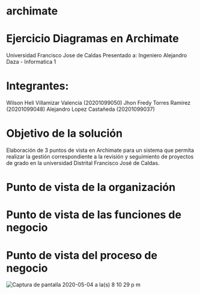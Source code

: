 # archimate


# Ejercicio Diagramas en Archimate
Universidad Francisco Jose de Caldas
Presentado a:
Ingeniero Alejandro Daza - Informatica 1

# Integrantes:
 Wilson Heli Villamizar Valencia (20201099050)
 Jhon Fredy Torres Ramírez (20201099048)
  Alejandro Lopez Castañeda (20201099037)


# Objetivo de la solución
Elaboración de 3 puntos de vista en Archimate para un sistema que permita realizar la gestión correspondiente a la revisión y seguimiento de proyectos de grado en la universidad Distrital Francisco José de Caldas.

# Punto de vista de la organización
# Punto de vista de las funciones de negocio
# Punto de vista del proceso de negocio


![Captura de pantalla 2020-05-04 a la(s) 8 10 29 p  m](https://user-images.githubusercontent.com/28465837/81027544-d4101c00-8e43-11ea-95f3-cccfda6df4ec.png)
